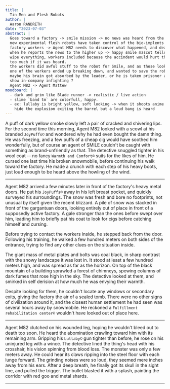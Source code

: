 ```yaml
---
title: |
  Tin Men and Flesh Robots
author: |
  Aaron RANDRETH
date: "2023-07-03"
abstract: |
  Goes toward a factory -> smile mission -> no news was heard from the factory ->
  new experimental flesh robots have taken control of the bio-implents of the
  factory workers -> Agent M82 needs to discover what happened, and deal with it ->
  when he reports the news to the higher up -> happy smile mascot tells him to
  wipe everything, workers included because the accindent would hurt their brand
  too much if it was heard.
  the workers did awful stuff to the robot for Smile, and as those look human they are traumitised.
  one of the workers ended up breaking down, and wanted to save the robots, leading to them getting power.
  maybe his brain got absorbed by the leader, or he is taken prisoner and tortured as an exemple for revange.
  show in-company infighting ?
  Agent M82 -> Agent Mattew 
moodboard: |
  - dark and grim like Blade runner -> realistic / live action 
  - slime `band tm` are colorfull, happy.
  - ex: lullaby is bright yellow, soft looking -> when it shoots anime flowers
    hide the explosion exiting the barrel but a loud bang is heard
---
```


A puff of dark yellow smoke slowly left a pair of cracked and shivering lips.
For the second time this morning, Agent M82 looked with a scowl at his branded
`JoyPuffs©` and wondered why he had even bought the damn thing. He was freezing,
and a few puffs of a cheap cig would have soothed him wonderfully, but of course
an agent of SMILE couldn't be caught with something as brand-unfriendly as that.
The detective snuggled tighter in his wool coat -- no fancy `Warmth and
Comfort©` suits for the likes of him. He cursed one last time his broken
snowmobile, before continuing his walk toward the factory. He made a crunch with
each step of his heavy boots, just loud enough to be heard above the howling of
the wind.
<!--more-->

---

Agent M82 arrived a few minutes later in front of the factory's heavy metal
doors. He put his `JoyPuffs©` away in his left breast pocket, and quickly
surveyed his surroundings. The snow was fresh and bore no footprints, not
unusual by itself given the recent blizzard. A pile of snow was stacked in front
of the gargantuan doors, looking entirely out of place in front of a supposedly
active factory. A gale stronger than the ones before swept over him, leading him
to briefly pat his coat to look for cigs before catching himself and cursing.

Before trying to contact the workers inside, he stepped back from the door.
Following his training, he walked a few hundred meters on both sides of the
entrance, trying to find any other clues on the situation inside.

The giant mass of metal plates and bolts was coal black, in sharp contrast with
the snowy landscape it was lost in. It stood at least a few hundred meters high,
and was spread as far as the horizon. On top of the black mountain of a building
sprawled a forest of chimneys, spewing columns of dark fumes that rose high in
the sky. The detective looked at them, and smirked in self derision at how much
he was envying their warmth.

Despite looking for them, he couldn't locate any windows or secondary exits,
giving the factory the air of a sealed tomb. There were no other signs of
civilization around it, and the closest human settlement he had seen was several
hours away by snowmobile. He reckoned a `Fulfillment rehabilitation center©`
wouldn't have looked out of place here. 

---

Agent M82 clutched on his wounded leg, hoping he wouldn't bleed out to death too
soon. He heard the abomination crawling toward him with its remaining arm.
Gripping his `Lullaby©` gun tighter than before, he rose on his uninjured leg
with a wince. The detective lined the thing's head with his crosshair, his
vision spinning from blood loss. The monster was only a few meters away. He
could hear its claws ripping into the steel floor with each lunge forward. The
grinding noises were so loud, they seemed mere inches away from his ears. After
a deep breath, he finally got its skull in the sight line, and pulled the
trigger. The bullet blasted it with a splash, painting the corridor with red goo
and metal shards.

---
